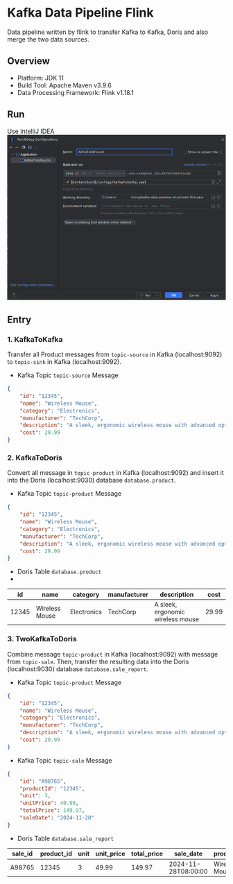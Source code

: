# Kafka Data Pipeline Flink
Data pipeline written by flink to transfer Kafka to Kafka, Doris and also merge the two data sources.  

## Overview

- Platform: JDK 11
- Build Tool: Apache Maven v3.9.6
- Data Processing Framework: Flink v1.18.1


## Run
Use IntelliJ IDEA  
![IntelliJ IDEA](IntelliJIDEA.png)


## Entry

### 1. KafkaToKafka

Transfer all Product messages from `topic-source` in Kafka (localhost:9092) to `topic-sink` in Kafka (localhost:9092).  

- Kafka Topic `topic-source` Message
```json
{
    "id": "12345",
    "name": "Wireless Mouse",
    "category": "Electronics",
    "manufacturer": "TechCorp",
    "description": "A sleek, ergonomic wireless mouse with advanced optical tracking.",
    "cost": 29.99
}
```

### 2. KafkaToDoris

Convert all message in `topic-product` in Kafka (localhost:9092) and insert it into the Doris (localhost:9030) database `database.product`.  

- Kafka Topic `topic-product` Message
```json
{
    "id": "12345",
    "name": "Wireless Mouse",
    "category": "Electronics",
    "manufacturer": "TechCorp",
    "description": "A sleek, ergonomic wireless mouse with advanced optical tracking.",
    "cost": 29.99
}
```


- Doris Table `database.product`
- 
| id      | name            | category    | manufacturer  | description                       | cost  |
|---------|-----------------|-------------|---------------|-----------------------------------|-------|
| 12345   | Wireless Mouse  | Electronics | TechCorp      | A sleek, ergonomic wireless mouse | 29.99 |




### 3. TwoKafkaToDoris
Combine message `topic-product` in Kafka (localhost:9092) with message from `topic-sale`. Then, transfer the resulting data into the Doris (localhost:9030) database `database.sale_report`.  

- Kafka Topic `topic-product` Message
```json
{
    "id": "12345",
    "name": "Wireless Mouse",
    "category": "Electronics",
    "manufacturer": "TechCorp",
    "description": "A sleek, ergonomic wireless mouse with advanced optical tracking.",
    "cost": 29.99
}
```

- Kafka Topic `topic-sale` Message
```json
{
    "id": "A98765",
    "productId": "12345",
    "unit": 3,
    "unitPrice": 49.99,
    "totalPrice": 149.97,
    "saleDate": "2024-11-28"
}
```

- Doris Table `database.sale_report`


| sale_id   | product_id | unit | unit_price | total_price | sale_date            | product_name  | product_unit_cost | profit |
|-----------|------------|------|------------|-------------|----------------------|---------------|-------------------|--------|
| A98765    | 12345      | 3    | 49.99      | 149.97      | 2024-11-28T08:00:00  | Wireless Mouse| 29.99             | 60.00  |
